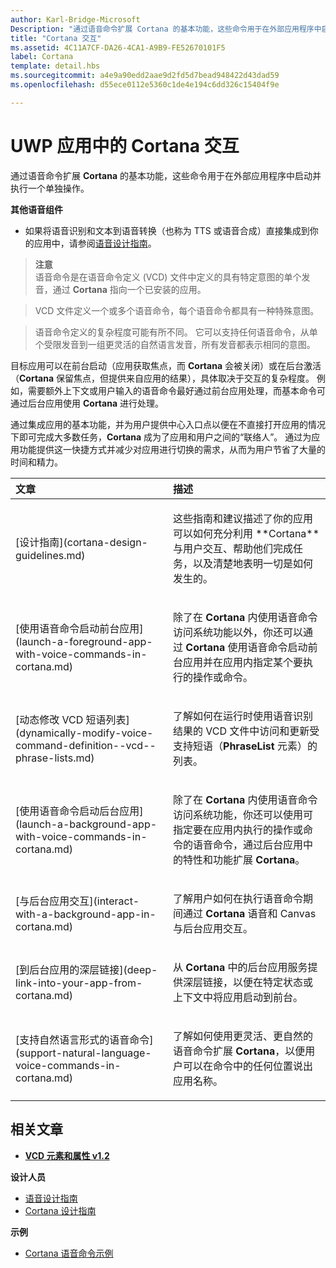 ```yaml
---
author: Karl-Bridge-Microsoft
Description: "通过语音命令扩展 Cortana 的基本功能，这些命令用于在外部应用程序中启动并执行一个单独操作。"
title: "Cortana 交互"
ms.assetid: 4C11A7CF-DA26-4CA1-A9B9-FE52670101F5
label: Cortana
template: detail.hbs
ms.sourcegitcommit: a4e9a90edd2aae9d2fd5d7bead948422d43dad59
ms.openlocfilehash: d55ece0112e5360c1de4e194c6dd326c15404f9e

---
```


# UWP 应用中的 Cortana 交互




通过语音命令扩展 **Cortana** 的基本功能，这些命令用于在外部应用程序中启动并执行一个单独操作。 


**其他语音组件**

-   如果将语音识别和文本到语音转换（也称为 TTS 或语音合成）直接集成到你的应用中，请参阅[语音设计指南](speech-interactions.md)。

> **注意**  
> 语音命令是在语音命令定义 (VCD) 文件中定义的具有特定意图的单个发音，通过 **Cortana** 指向一个已安装的应用。

> VCD 文件定义一个或多个语音命令，每个语音命令都具有一种特殊意图。

> 语音命令定义的复杂程度可能有所不同。 它可以支持任何语音命令，从单个受限发音到一组更灵活的自然语言发音，所有发音都表示相同的意图。


目标应用可以在前台启动（应用获取焦点，而 **Cortana** 会被关闭）或在后台激活（**Cortana** 保留焦点，但提供来自应用的结果），具体取决于交互的复杂程度。 例如，需要额外上下文或用户输入的语音命令最好通过前台应用处理，而基本命令可通过后台应用使用 **Cortana** 进行处理。

 

通过集成应用的基本功能，并为用户提供中心入口点以便在不直接打开应用的情况下即可完成大多数任务，**Cortana** 成为了应用和用户之间的“联络人”。 通过为应用功能提供这一快捷方式并减少对应用进行切换的需求，从而为用户节省了大量的时间和精力。


<table>
<colgroup>
<col width="50%" />
<col width="50%" />
</colgroup>
<thead>
<tr class="header">
<th align="left">文章</th>
<th align="left">描述</th>
</tr>
</thead>
<tbody>
<tr class="odd">
<td align="left"><p>[设计指南](cortana-design-guidelines.md)</p></td>
<td align="left"><p>这些指南和建议描述了你的应用可以如何充分利用 **Cortana** 与用户交互、帮助他们完成任务，以及清楚地表明一切是如何发生的。</p></td>
</tr>
<tr class="even">
<td align="left"><p>[使用语音命令启动前台应用](launch-a-foreground-app-with-voice-commands-in-cortana.md)</p></td>
<td align="left"><p>除了在 <strong>Cortana</strong> 内使用语音命令访问系统功能以外，你还可以通过 <strong>Cortana</strong> 使用语音命令启动前台应用并在应用内指定某个要执行的操作或命令。</p></td>
</tr>
<tr class="odd">
<td align="left"><p>[动态修改 VCD 短语列表](dynamically-modify-voice-command-definition--vcd--phrase-lists.md)</p></td>
<td align="left"><p>了解如何在运行时使用语音识别结果的 VCD 文件中访问和更新受支持短语（<strong>PhraseList</strong> 元素）的列表。</p></td>
</tr>
<tr class="even">
<td align="left"><p>[使用语音命令启动后台应用](launch-a-background-app-with-voice-commands-in-cortana.md)</p></td>
<td align="left"><p>除了在 <strong>Cortana</strong> 内使用语音命令访问系统功能，你还可以使用可指定要在应用内执行的操作或命令的语音命令，通过后台应用中的特性和功能扩展 <strong>Cortana</strong>。</p></td>
</tr>
<tr class="odd">
<td align="left"><p>[与后台应用交互](interact-with-a-background-app-in-cortana.md)</p></td>
<td align="left"><p>了解用户如何在执行语音命令期间通过 <strong>Cortana</strong> 语音和 Canvas 与后台应用交互。</p></td>
</tr>
<tr class="even">
<td align="left"><p>[到后台应用的深层链接](deep-link-into-your-app-from-cortana.md)</p></td>
<td align="left"><p>从 <strong>Cortana</strong> 中的后台应用服务提供深层链接，以便在特定状态或上下文中将应用启动到前台。</p></td>
</tr>
<tr class="odd">
<td align="left"><p>[支持自然语言形式的语音命令](support-natural-language-voice-commands-in-cortana.md)</p></td>
<td align="left"><p>了解如何使用更灵活、更自然的语音命令扩展 <strong>Cortana</strong>，以便用户可以在命令中的任何位置说出应用名称。</p></td>
</tr>
</tbody>
</table>

 

## <span id="related_topics"></span>相关文章


* [**VCD 元素和属性 v1.2**](https://msdn.microsoft.com/library/windows/apps/dn706593)

**设计人员**
* [语音设计指南](https://msdn.microsoft.com/library/windows/apps/dn596121)
* [Cortana 设计指南](https://msdn.microsoft.com/library/windows/apps/dn974233)

**示例**
* [Cortana 语音命令示例](http://go.microsoft.com/fwlink/p/?LinkID=619899)
 

 







<!--HONumber=Jun16_HO3-->


